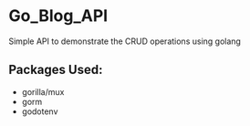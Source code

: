 # Go_Blog_API
Simple API to demonstrate the CRUD operations using golang

## Packages Used:
- gorilla/mux
- gorm
- godotenv
